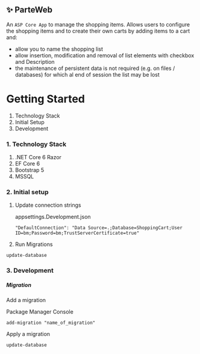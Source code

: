 ## ✨ ParteWeb

An `ASP Core App` to manage the shopping items. Allows users to configure the shopping items and to create their own carts by adding items to a cart and:

- allow you to name the shopping list
- allow insertion, modification and removal of list elements with checkbox and Description
- the maintenance of persistent data is not required (e.g. on files / databases) for which al
end of session the list may be lost


# Getting Started

1.	Technology Stack
2.  Initial Setup
3.	Development

### 1. Technology Stack

1.	.NET Core 6 Razor 
2.  EF Core 6
3.	Bootstrap 5
4.  MSSQL



### 2. Initial setup

1. Update connection strings 

    appsettings.Development.json
    ```shell
    "DefaultConnection": "Data Source=.;Database=ShoppingCart;User ID=bm;Password=bm;TrustServerCertificate=true"
    ```
2. Run Migrations
```shell
update-database
```

### 3. Development

#####  Migration
Add a migration


Package Manager Console
```shell
add-migration "name_of_migration"
```
Apply a migration
```shell
update-database
```





